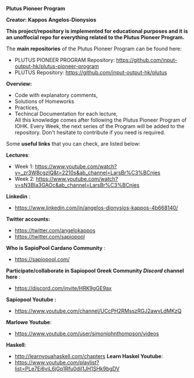 **Plutus Pioneer Program**

**Creator: Kappos Angelos-Dionysios**

**This project/repository is implemented for educational purposes and it is an unoffocial repo for everything related to the Plutus Pioneer Program.**

The **main repositories** of the Plutus Pioneer Program can be found here:

- PLUTUS PIONEER PROGRAM Repository: https://github.com/input-output-hk/plutus-pioneer-program
- PLUTUS Repository: https://github.com/input-output-hk/plutus

**Overview:**
- Code with explanatory comments,
- Solutions of Homeworks
- Practices, 
- Techincal Documentation for each lecture,  
All this knowledge comes after following the Plutus Pioneer Program of IOHK.
Every Week, the next series of the Program will be added to the repository.
Don't hesitate to contribute if you need is required.

Some **useful links** that you can check, are listed below:

**Lectures**: 
- Week 1: https://www.youtube.com/watch?v=_zr3W8cgzIQ&t=2210s&ab_channel=LarsBr%C3%BCnjes
- Week 2: https://www.youtube.com/watch?v=sN3BIa3GAOc&ab_channel=LarsBr%C3%BCnjes

**Linkedin** :
- https://www.linkedin.com/in/angelos-dionysios-kappos-4b668140/

**Twitter accounts:**
- https://twitter.com/angelokappos
- https://twitter.com/sapiopool

**Who is SapioPool Cardano Community** :
- https://sapiopool.com/

**Participate/collaborate in Sapiopool Greek Community *Discord* channel here** :
- https://discord.com/invite/HRK9gGE9ax

**Sapiopool Youtube :**
- https://www.youtube.com/channel/UCcPH2RMsszRGJ2awvLdMKzQ

**Marlowe Youtube**:
- https://www.youtube.com/user/simonjohnthompson/videos

**Haskell**:
- http://learnyouahaskell.com/chapters
**Learn Haskel Youtube**:
- https://www.youtube.com/playlist?list=PLe7Ei6viL6jGp1Rfu0dil1JH1SHk9bgDV